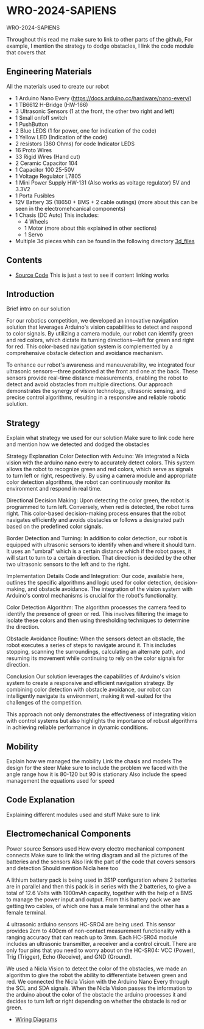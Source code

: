 # WRO-2024-SAPIENS
WRO-2024-SAPIENS

Throughout this read me make sure to link to other parts of the github, 
For example, I mention the strategy to dodge obstacles, I link the code module that covers that

## Engineering Materials
All the materials used to create our robot
- 1 Arduino Nano Every (https://docs.arduino.cc/hardware/nano-every/)
- 1 TB6612 H-Bridge (HW-166)
- 3 Ultrasonic Sensors (1 at the front, the other two right and left)
- 1 Small on/off switch
- 1 PushButton
- 2 Blue LEDS (1 for power, one for indication of the code)
- 1 Yellow LED (Indication of the code)
- 2 resistors (360 Ohms) for code Indicator LEDS
- 16 Proto Wires
- 33 Rigid Wires (Hand cut)
- 2 Ceramic Capacitor 104
- 1 Capacitor 100 25-50V
- 1 Voltage Regulator L7805
- 1 Mini Power Supply HW-131 (Also works as voltage regulator) 5V and 3.3V2
- 1 Porta Fusibles
- 12V Battery 3S (18650 + BMS + 2 cable outings) (more about this can be seen in the electromehcanical components)
- 1 Chasis (DC Auto) This includes:
    - 4 Wheels
    - 1 Motor (more about this explained in other sections)
    - 1 Servo
- Multiple 3d pieces whih can be found in the following directory
[3d_files](models/3D_files/)

## Contents
- [Source Code](src/)
This is just a test to see if content linking works

## Introduction
Brief intro on our solution

For our robotics competition, we developed an innovative navigation solution that leverages Arduino's vision capabilities to detect and respond to color signals. By utilizing a camera module, our robot can identify green and red colors, which dictate its turning directions—left for green and right for red. This color-based navigation system is complemented by a comprehensive obstacle detection and avoidance mechanism.

To enhance our robot's awareness and maneuverability, we integrated four ultrasonic sensors—three positioned at the front and one at the back. These sensors provide real-time distance measurements, enabling the robot to detect and avoid obstacles from multiple directions. Our approach demonstrates the synergy of vision technology, ultrasonic sensing, and precise control algorithms, resulting in a responsive and reliable robotic solution.

## Strategy
Explain what strategy we used for our solution
Make sure to link code here and mention how we detected and dodged the obstacles

Strategy Explanation
Color Detection with Arduino:
We integrated a Nicla vision with the arduino nano every to accurately detect colors. This system allows the robot to recognize green and red colors, which serve as signals to turn left or right, respectively. By using a camera module and appropriate color detection algorithms, the robot can continuously monitor its environment and respond in real time.

Directional Decision Making:
Upon detecting the color green, the robot is programmed to turn left. Conversely, when red is detected, the robot turns right. This color-based decision-making process ensures that the robot navigates efficiently and avoids obstacles or follows a designated path based on the predefined color signals.

Border Detection and Turning:
In addition to color detection, our robot is equipped with ultrasonic sensors to identify when and where it should turn. It uses an "umbral" which is a certain distance which if the robot pases, it will start to turn to a certain direction. That direction is decided by the other two ultrasonic sensors to the left and to the right.

Implementation Details
Code and Integration:
Our code, available here, outlines the specific algorithms and logic used for color detection, decision-making, and obstacle avoidance. The integration of the vision system with Arduino's control mechanisms is crucial for the robot's functionality.

Color Detection Algorithm:
The algorithm processes the camera feed to identify the presence of green or red. This involves filtering the image to isolate these colors and then using thresholding techniques to determine the direction.

Obstacle Avoidance Routine:
When the sensors detect an obstacle, the robot executes a series of steps to navigate around it. This includes stopping, scanning the surroundings, calculating an alternate path, and resuming its movement while continuing to rely on the color signals for direction.

Conclusion
Our solution leverages the capabilities of Arduino's vision system to create a responsive and efficient navigation strategy. By combining color detection with obstacle avoidance, our robot can intelligently navigate its environment, making it well-suited for the challenges of the competition.

This approach not only demonstrates the effectiveness of integrating vision with control systems but also highlights the importance of robust algorithms in achieving reliable performance in dynamic conditions.

## Mobility 
Explain how we managed the mobility
Link the chasis and models
The design for the steer
Make sure to include the problem we faced with the angle range
how it is 80-120 but 90 is stationary
Also include the speed management
the equations used for speed

## Code Explanation
Explaining different modules used and stuff
Make sure to link 

## Electromechanical Components
Power source
Sensors used
How every electro mechanical component connects
Make sure to link the wiring diagram and all the pictures of the batteries and the sensors
Also link the part of the code that covers sensors and detection
Should mention Nicla here too

A lithium battery pack is being used in 3S1P configuration where 2 batteries are in parallel and then this pack is in series with the 2 batteries, to give a total of 12.6 Volts with 1900mAh capacity, together with the help of a BMS to manage the power input and output.
From this battery pack we are getting two cables, of which one has a male terminal and the other has a female terminal.

4 ultrasonic arduino sensors HC-SRO4 are being used. This sensor provides 2cm to 400cm of non-contact measurement functionality with a ranging accuracy that can reach up to 3mm. Each HC-SR04 module includes an ultrasonic transmitter, a receiver and a control circuit. There are only four pins that you need to worry about on the HC-SR04: VCC (Power), Trig (Trigger), Echo (Receive), and GND (Ground).

We used a Nicla Vision to detect the color of the obstacles, we made an algorithm to give the robot the ability to differentiate between green and red. 
We connected the Nicla Vision with the Arduino Nano Every through the SCL and SDA signals. 
When the Nicla Vision passes the information to the arduino about the color of the obstacle the arduino processes it and decides to turn left or right depending on whether the obstacle is red or green. 

- [Wiring Diagrams](schemes/)
